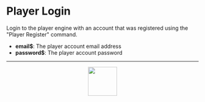 # Player Login
Login to the player engine with an account that was registered using the "Player Register" command.
- **email&dollar;**: The player account email address
- **password&dollar;**: The player account password
---
<p align="center"><img valign="middle" width="76px" src="https://drive.google.com/uc?export=view&id=1c2KO0LJpvMS9X9CAGV6dOfciR7OWhdKA" /></p>